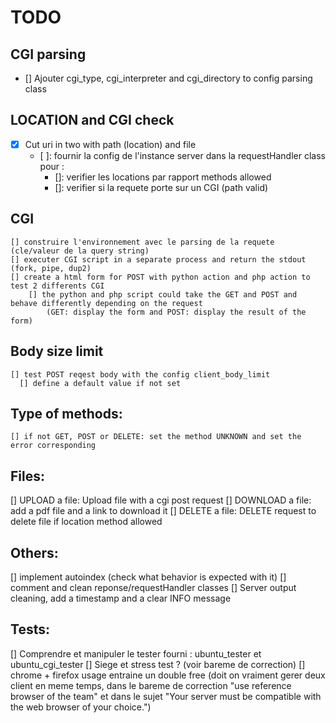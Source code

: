 # TODO

## CGI parsing
* [] Ajouter cgi_type, cgi_interpreter and cgi_directory to config parsing class

## LOCATION and CGI check
* [x] Cut uri in two with path (location) and file
  * [ ]: fournir la config de l'instance server dans la requestHandler class pour :
    * []: verifier les locations par rapport methods allowed
    * []: verifier si la requete porte sur un CGI (path valid)

## CGI
    [] construire l'environnement avec le parsing de la requete (cle/valeur de la query string)
    [] executer CGI script in a separate process and return the stdout (fork, pipe, dup2)
    [] create a html form for POST with python action and php action to test 2 differents CGI
        [] the python and php script could take the GET and POST and behave differently depending on the request 
            (GET: display the form and POST: display the result of the form)

## Body size limit
    [] test POST reqest body with the config client_body_limit
      [] define a default value if not set

## Type of methods:
    [] if not GET, POST or DELETE: set the method UNKNOWN and set the error corresponding

## Files:
  [] UPLOAD a file: Upload file with a cgi post request
  [] DOWNLOAD a file: add a pdf file and a link to download it
  [] DELETE a file: DELETE request to delete file if location method allowed

## Others:
  [] implement autoindex (check what behavior is expected with it)
  [] comment and clean reponse/requestHandler classes
  [] Server output cleaning, add a timestamp and a clear INFO message 

## Tests:
  [] Comprendre et manipuler le tester fourni : ubuntu_tester et ubuntu_cgi_tester
  [] Siege et stress test ? (voir bareme de correction)
  [] chrome + firefox usage entraine un double free (doit on vraiment gerer deux client en meme temps, dans le bareme de correction
  "use reference browser of the team" et dans le sujet "Your server must be compatible with the web browser of your choice.")